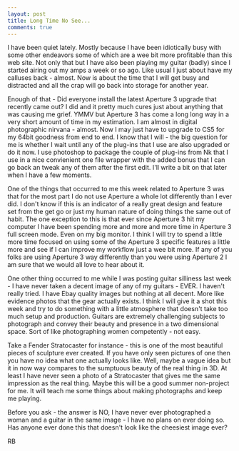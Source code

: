 ```yaml
---
layout: post
title: Long Time No See...
comments: true
---
```

I have been quiet lately. Mostly because I have been idiotically busy with some other endeavors some of which are a wee bit more profitable than this web site. Not only that but I have also been playing my guitar (badly) since I started airing out my amps a week or so ago. Like usual I just about have my calluses back - almost. Now is about the time that I will get busy and distracted and all the crap will go back into storage for another year.

Enough of that - Did everyone install the latest Aperture 3 upgrade that recently came out? I did and it pretty much cures just about anything that was causing me grief. YMMV but Aperture 3 has come a long long way in a very short amount of time in my estimation. I am almost in digital photographic nirvana - almost. Now I may just have to upgrade to CS5 for my 64bit goodness from end to end. I know that I will - the big question for me is whether I wait until any of the plug-ins that I use are also upgraded or do it now. I use photoshop to package the couple of plug-ins from Nk that I use in a nice convienient one file wrapper with the added bonus that I can go back an tweak any of them after the first edit. I'll write a bit on that later when I have a few moments.

One of the things that occurred to me this week related to Aperture 3 was that for the most part I do not use Aperture a whole lot differently than I ever did. I don't know if this is an indicator of a really great design and feature set from the get go or just my human nature of doing things the same out of habit. The one exception to this is that ever since Aperture 3 hit my computer I have been spending more and more and more time in Aperture 3 full screen mode. Even on my big monitor. I think I will try to spend a little more time focused on using some of the Aperture 3 specific features a little more and see if I can improve my workflow just a wee bit more. If any of you folks are using Aperture 3 way differently than you were using Aperture 2 I am sure that we would all love to hear about it.

One other thing occurred to me while I was posting guitar silliness last week - I have never taken a decent image of any of my guitars - EVER. I haven't really tried. I have Ebay quality images but nothing at all decent. More like evidence photos that the gear actually exists. I think I will give it a shot this week and try to do something with a little atmosphere that doesn't take too much setup and production. Guitars are extremely challenging subjects to photograph and convey their beauty and presence in a two dimensional space. Sort of like photographing women competently - not easy.

Take a Fender Stratocaster for instance - this is one of the most beautiful pieces of sculpture ever created. If you have only seen pictures of one then you have no idea what one actually looks like. Well, maybe a vague idea but it in now way compares to the sumptuous beauty of the real thing in 3D. At least I have never seen a photo of a Stratocaster that gives me the same impression as the real thing. Maybe this will be a good summer non-project for me. It will teach me some things about making photographs and keep me playing.

Before you ask - the answer is NO, I have never ever photographed a woman and a guitar in the same image - I have no plans on ever doing so. Has anyone ever done this that doesn't look like the cheesiest image ever?

RB